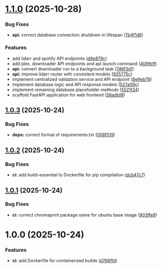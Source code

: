 # [1.1.0](https://github.com/Beau253/MusicManager/compare/v1.0.3...v1.1.0) (2025-10-28)


### Bug Fixes

* **api:** correct database connection shutdown in lifespan ([7b4f1d6](https://github.com/Beau253/MusicManager/commit/7b4f1d61658088ab857f3719a0c282f67da7b82f))


### Features

* add lidarr and spotify API endpoints ([d9e879c](https://github.com/Beau253/MusicManager/commit/d9e879c7262f13b5b9a36244ab84f32cf736516a))
* add plex, downloader API endpoints and api launch command ([409fbff](https://github.com/Beau253/MusicManager/commit/409fbffecc6c1e175900701d72975f05ccff901b))
* **api:** convert downloader run to a background task ([746f3d1](https://github.com/Beau253/MusicManager/commit/746f3d1bb7b5e4a2b543d741b5c2c81f53592be6))
* **api:** improve lidarr router with consistent models ([925775c](https://github.com/Beau253/MusicManager/commit/925775c03d54bd8dd3398aaf4fde6e5042133631))
* implement centralized validation service and API endpoint ([8e9eb76](https://github.com/Beau253/MusicManager/commit/8e9eb760852ed8c1fcb29dc51f2b064c9fd2d907))
* implement database logic and API response models ([527a09c](https://github.com/Beau253/MusicManager/commit/527a09c81eb2bdfa63500f9356084714e14e857c))
* implement remaining database placeholder methods ([5521f24](https://github.com/Beau253/MusicManager/commit/5521f24cd20fe37295ec34b1b306041bc0443b69))
* scaffold FastAPI application for web frontend ([56adbf8](https://github.com/Beau253/MusicManager/commit/56adbf81731ea0412b27429b3d54f55197c149b1))

## [1.0.3](https://github.com/Beau253/MusicManager/compare/v1.0.2...v1.0.3) (2025-10-24)


### Bug Fixes

* **deps:** correct format of requirements.txt ([008f519](https://github.com/Beau253/MusicManager/commit/008f5195edda894afcc177a3c46bc95d91adacfd))

## [1.0.2](https://github.com/Beau253/MusicManager/compare/v1.0.1...v1.0.2) (2025-10-24)


### Bug Fixes

* **ci:** add build-essential to Dockerfile for pip compilation ([dcb47c7](https://github.com/Beau253/MusicManager/commit/dcb47c70cdd519fa5c1be28ea7dcaafd408df267))

## [1.0.1](https://github.com/Beau253/MusicManager/compare/v1.0.0...v1.0.1) (2025-10-24)


### Bug Fixes

* **ci:** correct chromaprint package name for ubuntu base image ([903ffe8](https://github.com/Beau253/MusicManager/commit/903ffe8661e675961ab9da6ada95d2eb6fc2b118))

# 1.0.0 (2025-10-24)


### Features

* **ci:** add Dockerfile for containerized builds ([d766ffd](https://github.com/Beau253/MusicManager/commit/d766ffd51ae27e9f6d39e641a0a6ca3c1551c541))
